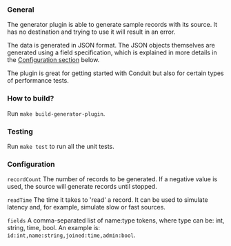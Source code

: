### General
The generator plugin is able to generate sample records with its source.
It has no destination and trying to use it will result in an error.

The data is generated in JSON format. The JSON objects themselves are generated using a field specification, which is 
explained in more details in the [Configuration section](#Configuration) below.

The plugin is great for getting started with Conduit but also for certain types of performance tests.

### How to build?
Run `make build-generator-plugin`.

### Testing
Run `make test` to run all the unit tests.

### Configuration
`recordCount`
The number of records to be generated.
If a negative value is used, the source will generate records until stopped.

`readTime`
The time it takes to 'read' a record. It can be used to simulate latency and, for example, simulate slow or fast sources.

`fields`
A comma-separated list of name:type tokens, where type can be: int, string, time, bool. An example is: `id:int,name:string,joined:time,admin:bool`.
